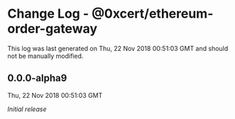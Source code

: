 # Change Log - @0xcert/ethereum-order-gateway

This log was last generated on Thu, 22 Nov 2018 00:51:03 GMT and should not be manually modified.

## 0.0.0-alpha9
Thu, 22 Nov 2018 00:51:03 GMT

*Initial release*

